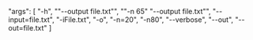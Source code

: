 "args": [
  "-h",
  "\"--output file.txt\"",
  "\"-n 65\" \"--output file.txt\"",
  "--input=file.txt",
  "-iFile.txt",
  "-o",
  "-n=20",
  "-n80",
  "--verbose",
  "--out",
  "--out=file.txt"
  ]
